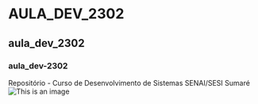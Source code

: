 # AULA_DEV_2302
## aula_dev_2302
### aula_dev-2302
Repositório - Curso de Desenvolvimento de Sistemas SENAI/SESI Sumaré
![This is an image](https://uploads.metropoles.com/wp-content/uploads/2019/11/16113237/caneta-azul.jpg)
